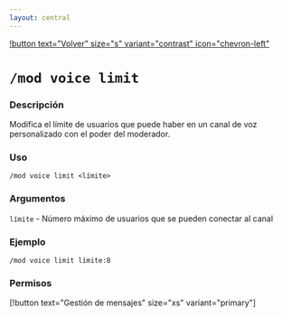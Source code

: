 ```yaml
---
layout: central
---
```


[!button text="Volver" size="s" variant="contrast" icon="chevron-left"](../moderation.md)
# `/mod voice limit`
### Descripción
Modifica el límite de usuarios que puede haber en un canal de voz personalizado con el poder del moderador.

### Uso
```
/mod voice limit <límite>
```

### Argumentos
`límite` - Número máximo de usuarios que se pueden conectar al canal

### Ejemplo
```
/mod voice limit límite:8
```

### Permisos
[!button text="Gestión de mensajes" size="xs" variant="primary"]